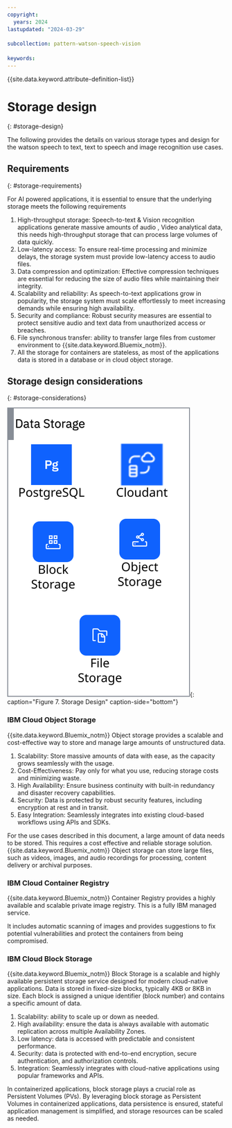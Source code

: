 ```yaml
---
copyright:
  years: 2024
lastupdated: "2024-03-29"

subcollection: pattern-watson-speech-vision

keywords:
---
```

{{site.data.keyword.attribute-definition-list}}

# Storage design

{: #storage-design}

The following provides the details on various storage types and design for the watson speech to text, text to speech and image recognition use cases.

## Requirements

{: #storage-requirements}

For AI powered applications, it is essential to ensure that the underlying storage meets the following requirements

1. High-throughput storage: Speech-to-text & Vision recognition applications generate massive amounts of audio , Video analytical data, this needs high-throughput storage that can process large volumes of data quickly.
2. Low-latency access: To ensure real-time processing and minimize delays, the storage system must provide low-latency access to audio files.
3. Data compression and optimization: Effective compression techniques are essential for reducing the size of audio files while maintaining their integrity.
4. Scalability and reliability: As speech-to-text applications grow in popularity, the storage system must scale effortlessly to meet increasing demands while ensuring high availability.
5. Security and compliance: Robust security measures are essential to protect sensitive audio and text data from unauthorized access or breaches.
6. File synchronous transfer: ability to transfer large files from customer environment to {{site.data.keyword.Bluemix_notm}}.
7. All the storage for containers are stateless, as most of the applications data is stored in a database or in cloud object storage.

## Storage design considerations

{: #storage-considerations}

![img](image/watsonx-surround-pattern-storage.svg){: caption="Figure 7. Storage Design" caption-side="bottom"}

### IBM Cloud Object Storage

{{site.data.keyword.Bluemix_notm}} Object storage provides a scalable and cost-effective way to store and manage large amounts of unstructured data.

1. Scalability: Store massive amounts of data with ease, as the capacity grows seamlessly with the usage.
2. Cost-Effectiveness: Pay only for what you use, reducing storage costs and minimizing waste.
3. High Availability: Ensure business continuity with built-in redundancy and disaster recovery capabilities.
4. Security: Data is protected by robust security features, including encryption at rest and in transit.
5. Easy Integration: Seamlessly integrates into existing cloud-based workflows using APIs and SDKs.

For the use cases described in this document, a large amount of data needs to be stored. This requires a cost effective and reliable storage solution. {{site.data.keyword.Bluemix_notm}} Object storage can store large files, such as videos, images, and audio recordings for processing, content delivery or archival purposes.

### IBM Cloud Container Registry

{{site.data.keyword.Bluemix_notm}} Container Registry provides a highly available and scalable private image registry. This is a fully IBM managed service.

It includes automatic scanning of images and provides suggestions to fix potential vulnerabilities and protect the containers from being compromised.

### IBM Cloud Block Storage

{{site.data.keyword.Bluemix_notm}} Block Storage is a scalable and highly available persistent storage service designed for modern cloud-native applications. Data is stored in fixed-size blocks, typically 4KB or 8KB in size. Each block is assigned a unique identifier (block number) and contains a specific amount of data.

1. Scalability: ability to scale up or down as needed.
2. High availability: ensure the data is always available with automatic replication across multiple Availability Zones.
3. Low latency: data is accessed with predictable and consistent performance.
4. Security: data is protected with end-to-end encryption, secure authentication, and authorization controls.
5. Integration: Seamlessly integrates with cloud-native applications using popular frameworks and APIs.

In containerized applications, block storage plays a crucial role as Persistent Volumes (PVs). By leveraging block storage as Persistent Volumes in containerized applications, data persistence is ensured, stateful application management is simplified, and storage resources can be scaled as needed.
